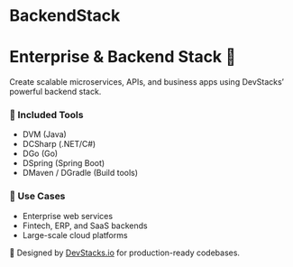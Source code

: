 # BackendStack
# Enterprise & Backend Stack 🏢

Create scalable microservices, APIs, and business apps using DevStacks’ powerful backend stack.

### 🧰 Included Tools

- DVM (Java)
- DCSharp (.NET/C#)
- DGo (Go)
- DSpring (Spring Boot)
- DMaven / DGradle (Build tools)

### 🧩 Use Cases

- Enterprise web services
- Fintech, ERP, and SaaS backends
- Large-scale cloud platforms

🔗 Designed by [DevStacks.io](https://github.com/DevStacks-io) for production-ready codebases.

